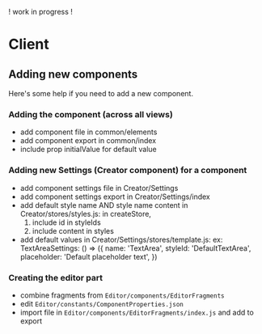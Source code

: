 ! work in progress !
# Client
## Adding new components
Here's some help if you need to add a new component.
### Adding the component (across all views)
- add component file in common/elements
- add component export in common/index
- include prop initialValue for default value
### Adding new Settings (Creator component) for a component
- add component settings file in Creator/Settings
- add component settings export in Creator/Settings/index
- add default style name AND style name content in Creator/stores/styles.js: in createStore,
    1. include id in styleIds
    2. include content in styles
- add default values in Creator/Settings/stores/template.js: 
ex:
		TextAreaSettings: () => ({
			name: 'TextArea',
			styleId: 'DefaultTextArea',
			placeholder: 'Default placeholder text',
		})
### Creating the editor part
- combine fragments from `Editor/components/EditorFragments`
- edit `Editor/constants/ComponentProperties.json`
- import file in `Editor/components/EditorFragments/index.js` and add to export